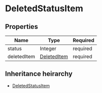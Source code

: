 

# DeletedStatusItem

## Properties

Name | Type | Required
-------- | -------- | --------
status | Integer | required
deletedItem | [DeletedItem](DeletedItem.md) | required




## Inheritance heirarchy


* [DeletedStatusItem](DeletedStatusItem.md)
